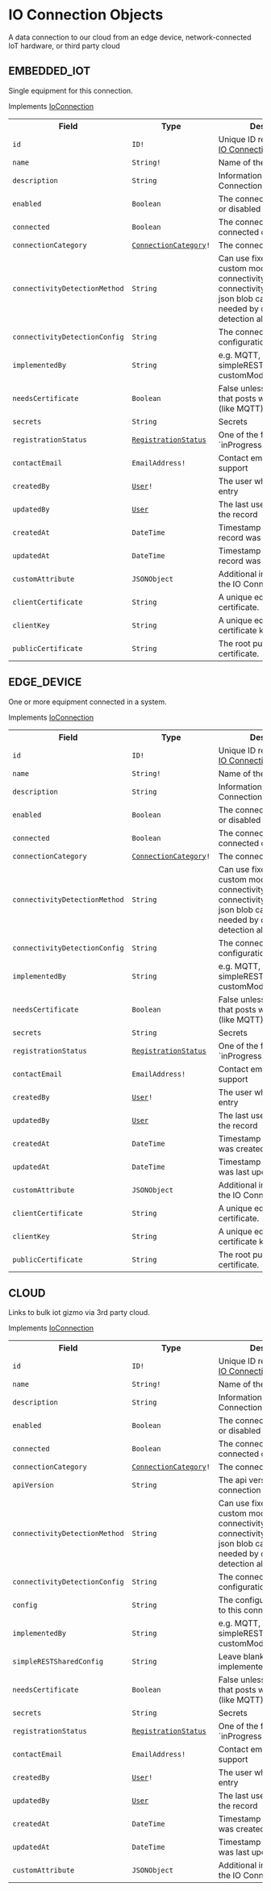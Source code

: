 # IO Connection Objects

A data connection to our cloud from an edge device, network-connected IoT hardware, or third party cloud

## EMBEDDED_IOT

Single equipment for this connection.

Implements [IoConnection](./ioConnectionInterfaces.md#ioconnection)

<table>
    <tr>
        <th nowrap>Field</th>
        <th nowrap>Type</th>
        <th nowrap>Description</th>
    </tr>
    <tr>
        <td nowrap><code>id</code></td>
        <td nowrap><code>ID!</code></td>
        <td>Unique ID representing the <a href="./ioConnectionInterfaces.html#ioconnection">IO Connection</a></td>
    </tr>
    <tr>
        <td nowrap><code>name</code></td>
        <td nowrap><code>String!</code></td>
        <td>Name of the IO Connection</td>
    </tr>
    <tr>
        <td nowrap><code>description</code></td>
        <td nowrap><code>String</code></td>
        <td>Information about the IO Connection</td>
    </tr>
    <tr>
        <td nowrap><code>enabled</code></td>
        <td nowrap><code>Boolean</code></td>
        <td>The connection is enabled or disabled</td>
    </tr>
    <tr>
        <td nowrap><code>connected</code></td>
        <td nowrap><code>Boolean</code></td>
        <td>The connection status is connected or disconnected</td>
    </tr>
    <tr>
        <td nowrap><code>connectionCategory</code></td>
        <td nowrap><code><a href="./ioConnectionEnums.html#connectioncategory">ConnectionCategory</a>!</code></td>
        <td>The connection category</td>
    </tr>
    <tr>
        <td nowrap><code>connectivityDetectionMethod</code></td>
        <td nowrap><code>String</code></td>
        <td>Can use fixedFreq, auto or a custom module to detect connectivity status connectivityDetectionConfig json blob can store info needed by  connectivity detection algorithm.</td>
    </tr>
    <tr>
        <td nowrap><code>connectivityDetectionConfig</code></td>
        <td nowrap><code>String</code></td>
        <td>The connectivity detection configuration</td>
    </tr>
    <tr>
        <td nowrap><code>implementedBy</code></td>
        <td nowrap><code>String</code></td>
        <td>e.g. MQTT, REST listener, simpleREST pulling, customModule name</td>
    </tr>
    <tr>
        <td nowrap><code>needsCertificate</code></td>
        <td nowrap><code>Boolean</code></td>
        <td>False unless it is a device that posts with a certificate (like MQTT)</td>
    </tr>
    <tr>
        <td nowrap><code>secrets</code></td>
        <td nowrap><code>String</code></td>
        <td>Secrets</td>
    </tr>
    <tr>
        <td nowrap><code>registrationStatus</code></td>
        <td nowrap><code><a href="./ioConnectionEnums.html#registrationstatus">RegistrationStatus</code></td>
        <td>One of the following values: `inProgress`, `active`</td>
    </tr>
    <tr>
        <td nowrap><code>contactEmail</code></td>
        <td nowrap><code>EmailAddress!</code></td>
        <td>Contact email for technical support</td>
    </tr>
    <tr>
        <td nowrap><code>createdBy</code></td>
        <td nowrap><code><a href="../userManagement/userObjects.html#user">User</a>!</code></td>
        <td>The user who created the entry</td>
    </tr>
    <tr>
        <td nowrap><code>updatedBy</code></td>
        <td nowrap><code><a href="../userManagement/userObjects.html#user">User</a></code></td>
        <td>The last user who updated the record</td>
    </tr>
    <tr>
        <td nowrap><code>createdAt</code></td>
        <td nowrap><code>DateTime</code></td>
        <td>Timestamp when the the record was created</td>
    </tr>
    <tr>
        <td nowrap><code>updatedAt</code></td>
        <td nowrap><code>DateTime</code></td>
        <td>Timestamp when the the record was last updated</td>
    </tr>
    <tr>
        <td nowrap><code>customAttribute</code></td>
        <td nowrap><code>JSONObject</code></td>
        <td>Additional information about the IO Connection</td>
    </tr>
    <tr>
        <td nowrap><code>clientCertificate</code></td>
        <td nowrap><code>String</code></td>
        <td>A unique equipment certificate.</td>
    </tr>
    <tr>
        <td nowrap><code>clientKey</code></td>
        <td nowrap><code>String</code></td>
        <td>A unique equipment certificate key.</td>
    </tr>
    <tr>
        <td nowrap><code>publicCertificate</code></td>
        <td nowrap><code>String</code></td>
        <td>The root public key certificate.</td>
    </tr>
</table>

## EDGE_DEVICE

One or more equipment connected in a system.

Implements [IoConnection](./ioConnectionInterfaces.md#ioconnection)

<table>
    <tr>
        <th nowrap>Field</th>
        <th nowrap>Type</th>
        <th nowrap>Description</th>
    </tr>
    <tr>
        <td nowrap><code>id</code></td>
        <td nowrap><code>ID!</code></td>
        <td>Unique ID representing the <a href="./ioConnectionInterfaces.html#ioconnection">IO Connection</a></td>
    </tr>
    <tr>
        <td nowrap><code>name</code></td>
        <td nowrap><code>String!</code></td>
        <td>Name of the IO Connection</td>
    </tr>
    <tr>
        <td nowrap><code>description</code></td>
        <td nowrap><code>String</code></td>
        <td>Information about the IO Connection</td>
    </tr>
    <tr>
        <td nowrap><code>enabled</code></td>
        <td nowrap><code>Boolean</code></td>
        <td>The connection is enabled or disabled</td>
    </tr>
    <tr>
        <td nowrap><code>connected</code></td>
        <td nowrap><code>Boolean</code></td>
        <td>The connection status is connected or disconnected</td>
    </tr>
    <tr>
        <td nowrap><code>connectionCategory</code></td>
        <td nowrap><code><a href="./ioConnectionEnums.html#connectioncategory">ConnectionCategory</a>!</code></td>
        <td>The connection category</td>
    </tr>
    <tr>
        <td nowrap><code>connectivityDetectionMethod</code></td>
        <td nowrap><code>String</code></td>
        <td>Can use fixedFreq, auto or a custom module to detect connectivity status connectivityDetectionConfig json blob can store info needed by  connectivity detection algorithm.</td>
    </tr>
    <tr>
        <td nowrap><code>connectivityDetectionConfig</code></td>
        <td nowrap><code>String</code></td>
        <td>The connectivity detection configuration</td>
    </tr>
    <tr>
        <td nowrap><code>implementedBy</code></td>
        <td nowrap><code>String</code></td>
        <td>e.g. MQTT, REST listener, simpleREST pulling, customModule name</td>
    </tr>
    <tr>
        <td nowrap><code>needsCertificate</code></td>
        <td nowrap><code>Boolean</code></td>
        <td>False unless it is a device that posts with a certificate (like MQTT)</td>
    </tr>
    <tr>
        <td nowrap><code>secrets</code></td>
        <td nowrap><code>String</code></td>
        <td>Secrets</td>
    </tr>
    <tr>
        <td nowrap><code>registrationStatus</code></td>
        <td nowrap><code><a href="./ioConnectionEnums.html#registrationstatus">RegistrationStatus</code></td>
        <td>One of the following values: `inProgress`, `active`</td>
    </tr>
    <tr>
        <td nowrap><code>contactEmail</code></td>
        <td nowrap><code>EmailAddress!</code></td>
        <td>Contact email for technical support</td>
    </tr>
    <tr>
        <td nowrap><code>createdBy</code></td>
        <td nowrap><code><a href="../userManagement/userObjects.html#user">User</a>!</code></td>
        <td>The user who created the entry</td>
    </tr>
    <tr>
        <td nowrap><code>updatedBy</code></td>
        <td nowrap><code><a href="../userManagement/userObjects.html#user">User</a></code></td>
        <td>The last user who updated the record</td>
    </tr>
    <tr>
        <td nowrap><code>createdAt</code></td>
        <td nowrap><code>DateTime</code></td>
        <td>Timestamp when the record was created</td>
    </tr>
    <tr>
        <td nowrap><code>updatedAt</code></td>
        <td nowrap><code>DateTime</code></td>
        <td>Timestamp when the record was last updated</td>
    </tr>
    <tr>
        <td nowrap><code>customAttribute</code></td>
        <td nowrap><code>JSONObject</code></td>
        <td>Additional information about the IO Connection</td>
    </tr>
    <tr>
        <td nowrap><code>clientCertificate</code></td>
        <td nowrap><code>String</code></td>
        <td>A unique equipment certificate.</td>
    </tr>
    <tr>
        <td nowrap><code>clientKey</code></td>
        <td nowrap><code>String</code></td>
        <td>A unique equipment certificate key.</td>
    </tr>
    <tr>
        <td nowrap><code>publicCertificate</code></td>
        <td nowrap><code>String</code></td>
        <td>The root public key certificate.</td>
    </tr>
</table>

## CLOUD

Links to bulk iot gizmo via 3rd party cloud.

Implements [IoConnection](./ioConnectionInterfaces.md#ioconnection)

<table>
    <tr>
        <th nowrap>Field</th>
        <th nowrap>Type</th>
        <th nowrap>Description</th>
    </tr>
    <tr>
        <td nowrap><code>id</code></td>
        <td nowrap><code>ID!</code></td>
        <td>Unique ID representing the <a href="./ioConnectionInterfaces.html#ioconnection">IO Connection</a></td>
    </tr>
    <tr>
        <td nowrap><code>name</code></td>
        <td nowrap><code>String!</code></td>
        <td>Name of the IO Connection</td>
    </tr>
    <tr>
        <td nowrap><code>description</code></td>
        <td nowrap><code>String</code></td>
        <td>Information about the IO Connection</td>
    </tr>
    <tr>
        <td nowrap><code>enabled</code></td>
        <td nowrap><code>Boolean</code></td>
        <td>The connection is enabled or disabled</td>
    </tr>
    <tr>
        <td nowrap><code>connected</code></td>
        <td nowrap><code>Boolean</code></td>
        <td>The connection status is connected or disconnected</td>
    </tr>
    <tr>
        <td nowrap><code>connectionCategory</code></td>
        <td nowrap><code><a href="./ioConnectionEnums.html#connectioncategory">ConnectionCategory</a>!</code></td>
        <td>The connection category</td>
    </tr>
    <tr>
        <td nowrap><code>apiVersion</code></td>
        <td nowrap><code>String</code></td>
        <td>The api version of the cloud connection</td>
    </tr>
    <tr>
        <td nowrap><code>connectivityDetectionMethod</code></td>
        <td nowrap><code>String</code></td>
        <td>Can use fixedFreq, auto or a custom module to detect connectivity status connectivityDetectionConfig json blob can store info needed by  connectivity detection algorithm.</td>
    </tr>
    <tr>
        <td nowrap><code>connectivityDetectionConfig</code></td>
        <td nowrap><code>String</code></td>
        <td>The connectivity detection configuration</td>
    </tr>
    <tr>
        <td nowrap><code>config</code></td>
        <td nowrap><code>String</code></td>
        <td>The configuration specific to this connection type</td>
    </tr>
    <tr>
        <td nowrap><code>implementedBy</code></td>
        <td nowrap><code>String</code></td>
        <td>e.g. MQTT, REST listener, simpleREST pulling, customModule name</td>
    </tr>
    <tr>
        <td nowrap><code>simpleRESTSharedConfig</code></td>
        <td nowrap><code>String</code></td>
        <td>Leave blank unless this is implemented by simpleRest</td>
    </tr>
    <tr>
        <td nowrap><code>needsCertificate</code></td>
        <td nowrap><code>Boolean</code></td>
        <td>False unless it is a device that posts with a certificate (like MQTT)</td>
    </tr>
    <tr>
        <td nowrap><code>secrets</code></td>
        <td nowrap><code>String</code></td>
        <td>Secrets</td>
    </tr>
    <tr>
        <td nowrap><code>registrationStatus</code></td>
        <td nowrap><code><a href="./ioConnectionEnums.html#registrationstatus">RegistrationStatus</code></td>
        <td>One of the following values: `inProgress`, `active`</td>
    </tr>
    <tr>
        <td nowrap><code>contactEmail</code></td>
        <td nowrap><code>EmailAddress!</code></td>
        <td>Contact email for technical support</td>
    </tr>
    <tr>
        <td nowrap><code>createdBy</code></td>
        <td nowrap><code><a href="../userManagement/userObjects.html#user">User</a>!</code></td>
        <td>The user who created the entry</td>
    </tr>
    <tr>
        <td nowrap><code>updatedBy</code></td>
        <td nowrap><code><a href="../userManagement/userObjects.html#user">User</a></code></td>
        <td>The last user who updated the record</td>
    </tr>
    <tr>
        <td nowrap><code>createdAt</code></td>
        <td nowrap><code>DateTime</code></td>
        <td>Timestamp when the record was created</td>
    </tr>
    <tr>
        <td nowrap><code>updatedAt</code></td>
        <td nowrap><code>DateTime</code></td>
        <td>Timestamp when the record was last updated</td>
    </tr>
    <tr>
        <td nowrap><code>customAttribute</code></td>
        <td nowrap><code>JSONObject</code></td>
        <td>Additional information about the IO Connection</td>
    </tr>
</table>

